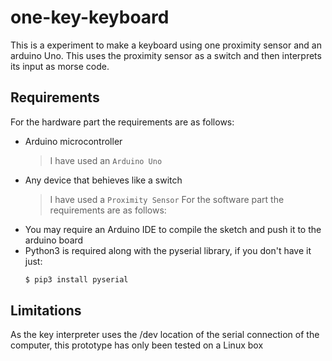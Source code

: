 # one-key-keyboard
This is a experiment to make a keyboard using one proximity sensor and an arduino Uno. This uses the proximity sensor as a switch and then interprets its input as morse code.



## Requirements
For the hardware part the requirements are as follows:
- Arduino microcontroller
  > I have used an `Arduino Uno`
- Any device that behieves like a switch
  > I have used a `Proximity Sensor`
For the software part the requirements are as follows:
- You may require an Arduino IDE to compile the sketch and push it to the arduino board
- Python3 is required along with the pyserial library, if you don't have it just:
  ```bash
  $ pip3 install pyserial
  ```  

## Limitations
As the key interpreter uses the /dev location of the serial connection of the computer, this prototype has only been tested on a Linux box


